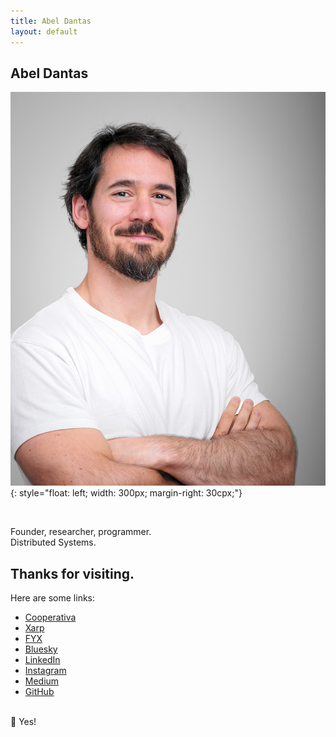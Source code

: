 ```yaml
---
title: Abel Dantas
layout: default
---
```


## Abel Dantas

![A light-skinned man in his mid-30s with dark brown, slightly wavy hair and a well-groomed beard stands against a neutral gray background. His eyes are deep-set and dark, and he has a confident, warm smile. He is wearing a plain white T-shirt and has a relaxed posture with his arms crossed. His muscular arms and lightly tanned skin suggest an active lifestyle. His expression is approachable and self-assured, conveying a sense of quiet confidence (AI generated).](assets/abel-dantas.jpg){: style="float: left; width: 300px; margin-right: 30cpx;"}

<br style="clear: both;">

Founder, researcher, programmer. <br>
Distributed Systems.

<!-- _"It is better to light a match than to curse the darkness"_ (Unknown) -->

## Thanks for visiting.
Here are some links:

- [Cooperativa](https://cpds.pt/)
- [Xarp](https://xarp.pt/)
- [FYX](https://www.fyxgaming.com/)
- [Bluesky](https://bsky.app/profile/abeldantas.bsky.social)
- [LinkedIn](https://linkedin.com/in/abel-dantas)
- [Instagram](https://www.instagram.com/affdantas/)
- [Medium](https://medium.com/@dantas.abel)
- [GitHub](https://github.com/abeldantas)

<br>
🔮 Yes!


